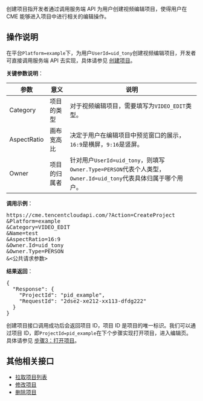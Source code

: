 创建项目指开发者通过调用服务端 API 为用户创建视频编辑项目，使得用户在 CME 能够进入项目中进行相关的编辑操作。

## 操作说明
在平台`Platform=example`下，为用户`UserId=uid_tony`创建视频编辑项目，开发者可直接调用服务端 API 去实现，具体请参见 [创建项目](https://cloud.tencent.com/document/product/1156/40350)。

**关键参数说明**：

| 参数        | 意义         | 说明                                                         |
| ----------- | ------------ | ------------------------------------------------------------ |
| Category    | 项目的类型   | 对于视频编辑项目，需要填写为`VIDEO_EDIT`类型。               |
| AspectRatio | 画布宽高比   | 决定于用户在编辑项目中预览窗口的展示，`16:9`是横屏，`9:16`是竖屏。 |
| Owner        | 项目的归属者 | 针对用户`UserId=uid_tony`，则填写`Owner.Type=PERSON`代表个人类型，`Owner.Id=uid_tony`代表具体归属于哪个用户。 |

**调用示例**：
<pre>
https://cme.tencentcloudapi.com/?Action=CreateProject
&Platform=example
&Category=VIDEO_EDIT
&Name=test
&AspectRatio=16:9
&Owner.Id=uid_tony
&Owner.Type=PERSON
&<公共请求参数>
</pre>

**结果返回**：
<pre>
{
  "Response": {
    "ProjectId": "pid_example",
    "RequestId": "2dse2-xe212-xx113-dfdg222"
  }
}
</pre>

创建项目接口调用成功后会返回项目 ID，项目 ID 是项目的唯一标识。我们可以通过项目 ID，即`ProjectId=pid_example`在下个步骤实现打开项目，进入编辑页。具体请参见 [步骤3：打开项目](https://cloud.tencent.com/document/product/1156/43783)。

## 其他相关接口
- [拉取项目列表](https://cloud.tencent.com/document/product/1156/40348)
- [修改项目](https://cloud.tencent.com/document/product/1156/40347)
- [删除项目](https://cloud.tencent.com/document/product/1156/40349)
